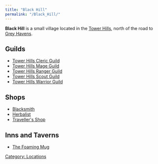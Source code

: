 ```yaml
---
title: "Black Hill"
permalink: "/Black_Hill/"
---
```


**Black Hill** is a small village located in the [Tower
Hills](Tower_Hills "wikilink"), north of the road to [Grey
Havens](Grey_Havens "wikilink").

## Guilds

- [Tower Hills Cleric Guild](Tower_Hills_Cleric_Guild "wikilink")
- [Tower Hills Mage Guild](Tower_Hills_Mage_Guild "wikilink")
- [Tower Hills Ranger Guild](Tower_Hills_Ranger_Guild "wikilink")
- [Tower Hills Scout Guild](Tower_Hills_Scout_Guild "wikilink")
- [Tower Hills Warrior Guild](Tower_Hills_Warrior_Guild "wikilink")

## Shops

- [Blacksmith](Tower_Hills_Blacksmith "wikilink")
- [Herbalist](Tower_Hills_Herbalist "wikilink")
- [Traveller's Shop](Tower_Hills_Grocer "wikilink")

## Inns and Taverns

- [The Foaming Mug](The_Foaming_Mug "wikilink")

[Category: Locations](Category:_Locations "wikilink")